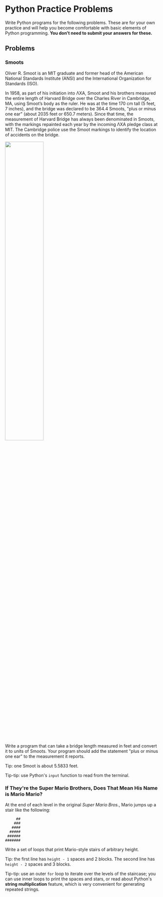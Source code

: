 # Python Practice Problems

Write Python programs for the following problems. These are for your own practice and will help you become comfortable with basic 
elements of Python programming. **You don't need to submit your answers for these.**

## Problems

### Smoots

Oliver R. Smoot is an MIT graduate and former head of the American National Standards Institute (ANSI) and the International Organization for Standards (ISO).

In 1958, as part of his initiation into ΛXA, Smoot and his brothers measured the entire length of Harvard Bridge over the Charles River in Cambridge, MA, using Smoot’s body as the ruler. He was at the time 170 cm tall (5 feet, 7 inches), and the bridge was declared to be 364.4 Smoots, "plus or minus one ear" (about 2035 feet or 650.7 meters). Since that time, the measurement of Harvard Bridge has always been denominated in Smoots, with the markings repainted each year by the incoming ΛXA pledge class at MIT. The Cambridge police use the Smoot markings to identify the location of accidents on the bridge.

<img src="https://alum.mit.edu/sites/default/files/styles/article_desktop/public/images/SMOOT.jpg?itok=jMC7rC_T" width="50%" />

Write a program that can take a bridge length measured in feet and convert it to units of Smoots. Your program should add the statement "plus or minus one ear" to the measurement it reports.

Tip: one Smoot is about 5.5833 feet.

Tip-tip: use Python's `input` function to read from the terminal.


### If They're the Super Mario Brothers, Does That Mean His Name is Mario Mario?

At the end of each level in the original *Super Mario Bros.*, Mario jumps up a stair like the following:

```
     ##
    ###
   ####
  #####
 ######
#######
```

Write a set of loops that print Mario-style stairs of arbitrary height.

Tip: the first line has `height - 1` spaces and 2 blocks. The second line has `height - 2` spaces and 3 blocks.

Tip-tip: use an outer `for` loop to iterate over the levels of the staircase; you can use inner loops to print the spaces and stars, or read about Python's 
**string multiplication** feature, which is very convenient for generating repeated strings.

### 

